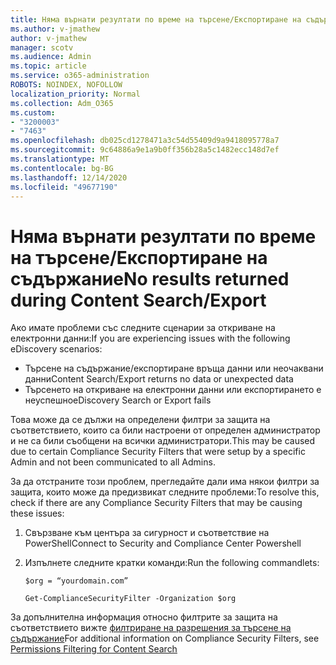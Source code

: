 ```yaml
---
title: Няма върнати резултати по време на търсене/Експортиране на съдържание
ms.author: v-jmathew
author: v-jmathew
manager: scotv
ms.audience: Admin
ms.topic: article
ms.service: o365-administration
ROBOTS: NOINDEX, NOFOLLOW
localization_priority: Normal
ms.collection: Adm_O365
ms.custom:
- "3200003"
- "7463"
ms.openlocfilehash: db025cd1278471a3c54d55409d9a9418095778a7
ms.sourcegitcommit: 9c64886a9e1a9b0ff356b28a5c1482ecc148d7ef
ms.translationtype: MT
ms.contentlocale: bg-BG
ms.lasthandoff: 12/14/2020
ms.locfileid: "49677190"
---
```

# <a name="no-results-returned-during-content-searchexport"></a><span data-ttu-id="781e1-102">Няма върнати резултати по време на търсене/Експортиране на съдържание</span><span class="sxs-lookup"><span data-stu-id="781e1-102">No results returned during Content Search/Export</span></span>

<span data-ttu-id="781e1-103">Ако имате проблеми със следните сценарии за откриване на електронни данни:</span><span class="sxs-lookup"><span data-stu-id="781e1-103">If you are experiencing issues with the following eDiscovery scenarios:</span></span>

- <span data-ttu-id="781e1-104">Търсене на съдържание/експортиране връща данни или неочаквани данни</span><span class="sxs-lookup"><span data-stu-id="781e1-104">Content Search/Export returns no data or unexpected data</span></span>
- <span data-ttu-id="781e1-105">Търсенето на откриване на електронни данни или експортирането е неуспешно</span><span class="sxs-lookup"><span data-stu-id="781e1-105">eDiscovery Search or Export fails</span></span>

<span data-ttu-id="781e1-106">Това може да се дължи на определени филтри за защита на съответствието, които са били настроени от определен администратор и не са били съобщени на всички администратори.</span><span class="sxs-lookup"><span data-stu-id="781e1-106">This may be caused due to certain Compliance Security Filters that were setup by a specific Admin and not been communicated to all Admins.</span></span>

<span data-ttu-id="781e1-107">За да отстраните този проблем, прегледайте дали има някои филтри за защита, които може да предизвикат следните проблеми:</span><span class="sxs-lookup"><span data-stu-id="781e1-107">To resolve this, check if there are any Compliance Security Filters that may be causing these issues:</span></span>

1. <span data-ttu-id="781e1-108">Свързване към центъра за сигурност и съответствие на PowerShell</span><span class="sxs-lookup"><span data-stu-id="781e1-108">Connect to Security and Compliance Center Powershell</span></span>
2. <span data-ttu-id="781e1-109">Изпълнете следните кратки команди:</span><span class="sxs-lookup"><span data-stu-id="781e1-109">Run the following commandlets:</span></span>

    `$org = “yourdomain.com”`

    `Get-ComplianceSecurityFilter -Organization $org`

<span data-ttu-id="781e1-110">За допълнителна информация относно филтрите за защита на съответствието вижте [филтриране на разрешения за търсене на съдържание](https://docs.microsoft.com/microsoft-365/compliance/permissions-filtering-for-content-search)</span><span class="sxs-lookup"><span data-stu-id="781e1-110">For additional information on Compliance Security Filters, see [Permissions Filtering for Content Search](https://docs.microsoft.com/microsoft-365/compliance/permissions-filtering-for-content-search)</span></span>
